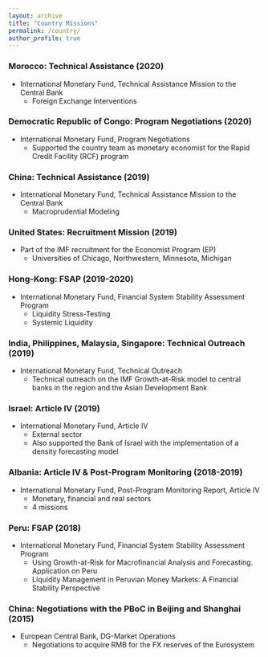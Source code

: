 ```yaml
---
layout: archive
title: "Country Missions"
permalink: /country/
author_profile: true
---
```


### Morocco: Technical Assistance (2020)
* International Monetary Fund, Technical Assistance Mission to the Central Bank
    * Foreign Exchange Interventions

### Democratic Republic of Congo: Program Negotiations (2020)
* International Monetary Fund, Program Negotiations
    * Supported the country team as monetary economist for the Rapid Credit
      Facility (RCF) program

### China: Technical Assistance (2019)
* International Monetary Fund, Technical Assistance Mission to the Central Bank
    * Macroprudential Modeling

### United States: Recruitment Mission (2019)
* Part of the IMF recruitment for the Economist Program (EP)
  * Universities of Chicago, Northwestern, Minnesota, Michigan

### Hong-Kong: FSAP (2019-2020)
* International Monetary Fund, Financial System Stability Assessment Program
    * Liquidity Stress-Testing
    * Systemic Liquidity

### India, Philippines, Malaysia, Singapore: Technical Outreach (2019)
* International Monetary Fund, Technical Outreach
    * Technical outreach on the IMF Growth-at-Risk model to central banks in
      the region and the Asian Development Bank

### Israel: Article IV (2019)
* International Monetary Fund, Article IV
  * External sector
  * Also supported the Bank of Israel with the implementation of a density
    forecasting model

### Albania: Article IV & Post-Program Monitoring (2018-2019)
* International Monetary Fund, Post-Program Monitoring Report, Article IV
  * Monetary, financial and real sectors
  * 4 missions

### Peru: FSAP (2018)
* International Monetary Fund, Financial System Stability Assessment Program
    * Using Growth-at-Risk for Macrofinancial Analysis and Forecasting. Application on Peru 
    * Liquidity Management in Peruvian Money Markets: A Financial Stability
      Perspective 

### China: Negotiations with the PBoC in Beijing and Shanghai (2015)
* European Central Bank, DG-Market Operations
    * Negotiations to acquire RMB for the FX reserves of the Eurosystem
    
